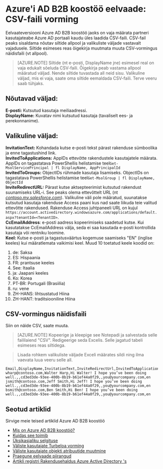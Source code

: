 <properties
   pageTitle="Azure Active Directory B2B koostöö eelvaade CSV-faili vorming | Microsoft Azure'i"
   description="Azure Active Directory B2B toetab oma rist – ettevõtte seoseid, võimaldades äripartneritega valikuliselt juurdepääsu oma ettevõtte rakendused"
   services="active-directory"
   documentationCenter=""
   authors="viv-liu"
   manager="cliffdi"
   editor=""
   tags=""/>

<tags
   ms.service="active-directory"
   ms.devlang="NA"
   ms.topic="article"
   ms.tgt_pltfrm="NA"
   ms.workload="identity"
   ms.date="05/09/2016"
   ms.author="viviali"/>

# <a name="azure-ad-b2b-collaboration-preview-csv-file-format"></a>Azure'i AD B2B koostöö eelvaade: CSV-faili vorming

Eelvaateversiooni Azure AD B2B koostöö jaoks on vaja määrata partneri kasutajateabe Azure AD portaali kaudu üles laadida CSV-faili. CSV-fail peaks sisaldama nõutav siltide allpool ja valikuliste väljade vastavalt vajadusele. Siltide esimeses reas õigekirja muutmata muuta CSV-vormingus näidisfaili (vt allpool).

>[AZURE.NOTE] Siltide (nt e-posti, DisplayName jne) esimesel real on vaja edukalt sõeluda CSV-faili. Õigekirja peab vastama allpool määratud väljad. Nende siltide tuvastada all neid sisu. Valikuline väljad, mis ei vaja, saate oma siltide eemaldada CSV-faili. Terve veeru saab tühjaks.

## <a name="required-fields-br"></a>Nõutavad väljad: <br/>
**E-posti:** Kutsutud kasutaja meiliaadressi. <br/>
**DisplayName:** Kuvatav nimi kutsutud kasutaja (tavaliselt ees- ja perekonnanime).<br/>


## <a name="optional-fields-br"></a>Valikuline väljad: <br/>

**InvitationText:** Kohandada kutse e-posti tekst pärast rakenduse sümboolika ja enne tagastushind link.<br/>
**InvitedToApplications:** AppIDs ettevõtte rakendustele kasutajatele määrata. AppIDs on tagastatava PowerShellis helistamise teel`Get-MsolServicePrincipal | fl DisplayName, AppPrincipalId`<br/>
**InvitedToGroups:** ObjectIDs rühmade kasutaja lisamiseks. ObjectIDs on tagastatava PowerShellis helistamise teel`Get-MsolGroup | fl DisplayName, ObjectId`<br/>
**InviteRedirectURL:** Pärast kutse aktsepteerimist kutsutud rakendust suunamiseks URL-i. See peaks olema ettevõttelt URL (nt [*contoso.my.salesforce.com*](http://contoso.my.salesforce.com/)). Valikuline väli pole määratud, suunatakse kutsutud kasutaja rakenduse Access paani kus nad saate liikuda teie valitud ettevõtte rakendused. Rakenduse Access juhtpaneeli URL on kujul `https://account.activedirectory.windowsazure.com/applications/default.aspx?tenantId=<TenantID>`.<br/>
**CcEmailAddress**: e-posti aadress kopeerimiseks saadetud kutse. Kui kasutatakse CcEmailAddress välja, seda ei saa kasutada e-posti kontrollida kasutaja või rentniku loomine.<br/>
**Keel:** Kutse e-posti ja tagastusväärtus kogemuse saamiseks "EN" (inglise keeles) kui määratlemata vaikimisi keel. Muud 10 toetatud keele koodid on:<br/>
1. de: Saksa<br/>
2. ES: Hispaania<br/>
3. FR: prantsuse keeles<br/>
4. See: Itaalia<br/>
5. ja: Jaapani keeles<br/>
6. Ko: Korea<br/>
7. PT-BR: Portugali (Brasiilia)<br/>
8. ru: vene<br/>
9. ZH-HANS: lihtsustatud Hiina<br/>
10. ZH-HANT: traditsiooniline Hiina<br/>

## <a name="sample-csv-file"></a>CSV-vormingus näidisfaili
Siin on näide CSV, saate muuta.

>[AZURE.NOTE] Kopeerige ja kleepige see Notepadi ja salvestada selle faililaiend "CSV". Redigeerige seda Excelis. Selle jagatud tabeli esimeses reas siltidega.

> Lisada rohkem valikuliste väljade Exceli määrates sildi ning ilma vaevata luua veeru selle all.

```
Email,DisplayName,InvitationText,InviteRedirectUrl,InvitedToApplications,InvitedToGroups,CcEmailAddress,Language
wharp@contoso.com,Walter Harp,Hi Walter! I hope you’ve been doing well.,,cd3ed3de-93ee-400b-8b19-b61ef44a0f29,,you@yourcompany.com,en
jsmith@contoso.com,Jeff Smith,Hi Jeff! I hope you’ve been doing well.,,cd3ed3de-93ee-400b-8b19-b61ef44a0f29,,you@yourcompany.com,en
bsmith@contoso.com,Ben Smith,Hi Ben! I hope you’ve been doing well.,,cd3ed3de-93ee-400b-8b19-b61ef44a0f29,,you@yourcompany.com,en

```

## <a name="related-articles"></a>Seotud artiklid
Sirvige meie teised artiklid Azure AD B2B koostöö

- [Mis on Azure AD B2B koostöö?](active-directory-b2b-what-is-azure-ad-b2b.md)
- [Kuidas see toimib](active-directory-b2b-how-it-works.md)
- [Üksikasjaliku selgituse](active-directory-b2b-detailed-walkthrough.md)
- [Väliste kasutajate Turbeloa vorming](active-directory-b2b-references-external-user-token-format.md)
- [Väliste kasutajate objekti atribuutide muutmine](active-directory-b2b-references-external-user-object-attribute-changes.md)
- [Praegune eelvaade piirangud](active-directory-b2b-current-preview-limitations.md)
- [Artikli registri Rakendusehaldus Azure Active Directory 's](active-directory-apps-index.md)
